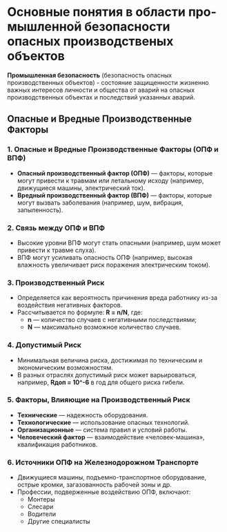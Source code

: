 # Основные понятия в обла­сти про­мышленной безо­пасности опасных производст­вен­ых объектов

**Промышленная безопасность** (безопасность опасных производственных объектов)
\- состояние защищенности жизненно важных интересов личности и общества от
аварий на опасных производственных объектах и последствий указанных аварий.

## Опасные и Вредные Производственные Факторы

### 1. Опасные и Вредные Производственные Факторы (ОПФ и ВПФ)
- **Опасный производственный фактор (ОПФ)** — факторы, которые могут привести к
  травмам или летальному исходу (например, движущиеся машины, электрический ток).
- **Вредный производственный фактор (ВПФ)** — факторы, которые могут вызвать
  заболевания (например, шум, вибрация, запыленность).

### 2. Связь между ОПФ и ВПФ
- Высокие уровни ВПФ могут стать опасными (например, шум может привести к
  травме слуха).
- ВПФ могут усиливать опасность ОПФ (например, высокая влажность увеличивает
  риск поражения электрическим током).

### 3. Производственный Риск
- Определяется как вероятность причинения вреда работнику из-за воздействия
  негативных факторов.
- Рассчитывается по формуле:  **R = n/N**,  где:  
  - **n** — количество случаев с негативными последствиями;  
  - **N** — максимально возможное количество случаев.

### 4. Допустимый Риск
- Минимальная величина риска, достижимая по техническим и экономическим
  возможностям.
- В разных отраслях допустимый риск может варьироваться, например, **Rдоп =
  10^-6** в год для общего риска гибели.

### 5. Факторы, Влияющие на Производственный Риск
- **Технические** — надежность оборудования.
- **Технологические** — использование опасных технологий.
- **Организационные** — система правил и условий работы.
- **Человеческий фактор** — взаимодействие «человек-машина», квалификация
  работников.

### 6. Источники ОПФ на Железнодорожном Транспорте
- Движущиеся машины, подъемно-транспортное оборудование, острые кромки,
  загазованность рабочей зоны и др.
- Профессии, подверженные воздействию ОПФ, включают:
  - Монтеры
  - Слесари
  - Водители
  - Другие специалисты
